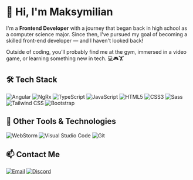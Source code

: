 # 👋 Hi, I'm Maksymilian

I'm a **Frontend Developer** with a journey that began back in high school as a computer science major. Since then, I've pursued my goal of becoming a skilled front-end developer — and I haven't looked back!

Outside of coding, you’ll probably find me at the gym, immersed in a video game, or learning something new in tech. 💻🎮🏋️


## 🛠️ Tech Stack

![Angular](https://img.shields.io/badge/Angular-DD0031?style=for-the-badge&logo=angular&logoColor=white)
![NgRx](https://img.shields.io/badge/NgRx-A80000?style=for-the-badge&logo=reactivex&logoColor=white)
![TypeScript](https://img.shields.io/badge/TypeScript-3178C6?style=for-the-badge&logo=typescript&logoColor=white)
![JavaScript](https://img.shields.io/badge/JavaScript-F7DF1E?style=for-the-badge&logo=javascript&logoColor=black)
![HTML5](https://img.shields.io/badge/HTML5-E34F26?style=for-the-badge&logo=html5&logoColor=white)
![CSS3](https://img.shields.io/badge/CSS3-1572B6?style=for-the-badge&logo=css3&logoColor=white)
![Sass](https://img.shields.io/badge/Sass-CC6699?style=for-the-badge&logo=sass&logoColor=white)
![Tailwind CSS](https://img.shields.io/badge/Tailwind_CSS-38B2AC?style=for-the-badge&logo=tailwind-css&logoColor=white)
![Bootstrap](https://img.shields.io/badge/Bootstrap-7952B3?style=for-the-badge&logo=bootstrap&logoColor=white)


## 🧩 Other Tools & Technologies

![WebStorm](https://img.shields.io/badge/WebStorm-2D68C4?style=for-the-badge&logo=webstorm&logoColor=white)
![Visual Studio Code](https://img.shields.io/badge/VSCode-007ACC?style=for-the-badge&logo=visual-studio-code&logoColor=white)
![Git](https://img.shields.io/badge/Git-F05032?style=for-the-badge&logo=git&logoColor=white)


## 📫 Contact Me

[![Email](https://img.shields.io/badge/Email-0078D4?style=for-the-badge&logo=gmail&logoColor=white)](mailto:maksymiliantomowiak321@gmail.com)
[![Discord](https://img.shields.io/badge/Discord-makS.t-5865F2?style=for-the-badge&logo=discord&logoColor=white)](https://discord.com/users/maks.t)

